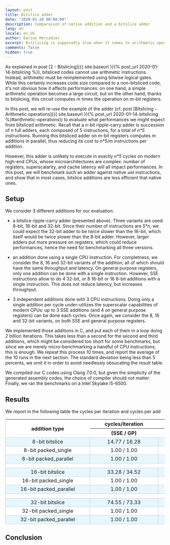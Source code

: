 ```yaml
---
layout: post
title: Bitslice adder
date: "2020-01-28 00:00:00"
description: Comparaison of native addition and a bitslice adder
lang: en
locale: en_US
author: Darius Mercadier
excerpt: Bitslicing is supposedly slow when it comes to arithmetic operations, since bitsliced program need to manually reimplement arithmetic using logical gates. In this post, we will show how much of a slowdown this would incur on an Intel Skylake CPU.
comments: false
hidden: true
---
```


<!--
Introduction
 - bitslicing cannot do arithmetic
   -> must re-implement arithmetic
 - example: adder
   + 5n instructions
   + 5n/m instr/add
   + cost not obvious: superscalar, register pressure...
-->

As explained in post [2 - Bitslicing]({{ site.baseurl }}{% post_url
2020-01-14-bitslicing %}), bitsliced codes cannot use arithmetic
instructions. Instead, arithmetic must be reimplemented using bitwise
logical gates. While this certainly increases code size compared to a
non-bitsliced code, it's not obvious how it affects performances: on
one hand, a simple arithmetic operation becomes a large circuit, but
on the other hand, thanks to bitslicing, this circuit computes _m_
times the operation on _m_-bit registers.

In this post, we will re-use the example of the adder (cf. post
[Bitslicing - Arithmetic operations]({{ site.baseurl }}{% post_url
2020-01-14-bitslicing %}#arithmetic-operations)) to evaluate what
performances we might expect from bitsliced arithmetic. Recall that a
_n_-bit ripple-carry adder is succession of _n_ full adders, each
composed of 5 instructions, for a total of _n*5_ instructions. Running
this bitsliced adder on _m_-bit registers computes _m_ additions in
parallel, thus reducing its cost to _n*5/m_ instructions per addition.

However, this adder is unlikely to execute in exactly _n*5_ cycles on
modern high-end CPUs, whose microarchitectures are complex: number of
registers, superscalarity, and cache latency will all impact
performances. In this post, we will benchmark such an adder against
native `add` instructions, and show that in most cases, bitslice
additions are less efficient that native ones.


## Setup

<!-- Setup
  - loop X time over 1 addition
  - bitslice add
    + 8, 16, 32 bits: register pressure will matter at > 16
  - native add:
    + sse: 4x32, 8x16, 16x8
    + GP: 1x32, 1x16, 1x8
  - native add "parallel":
    + because superscalar: saturate p0156
  - Skylake i5-6500
-->

We consider 3 different additions for our evaluation:

 - a bitslice ripple-carry adder (presented above). Three variants are
   used: 8-bit, 16-bit and 32-bit. Since their number of instructions
   are _5*n_, we could expect the 32-bit adder to be twice slower than
   the 16-bit, which itself would be twice slower than the 8-bit
   adder. However, larger adders put more pressure on registers, which
   could reduce performances, hence the need for benchmarking all
   three versions.
   
 - an addition done using a single CPU instruction. For completness,
   we consider the 8, 16 and 32-bit variants of the addition; all of
   which should have the same throughput and latency. On general
   purpose registers, only one addition can be done with a single
   instruction. However, SSE instructions allow to do 4 32-bit, or 8
   16-bit or 16 8-bit additions with a single instruction. This does
   not reduce latency, but increases throughput.
 
 - 3 independent additions done with 3 CPU instructions. Doing only a
   single addition per cycle under-utilizes the superscalar
   capabilities of modern CPUs: up to 3 SSE additions (and 4 on
   general purpose registers) can be done each cycles. Once again, we
   consider the 8, 16 and 32-bit variants, on both SSE and general
   purpose registers.

We implemented those additions in C, and put each of them in a loop
doing 2 billion iterations. This takes less than a second for the
second and third additions, which might be considered too short for
some benchmarks, but since we are merely micro-benchmarking a handful
of CPU instructions, this is enough. We repeat this process 10 times,
and report the average of the 10 runs in the next section. The
standard deviation being less than 5 percents, we omit it in order to
avoid needlessly obsucating the result table.

We compiled our C codes using Clang 7.0.0, but given the simplicity of
the generated assembly codes, the choice of compiler should not
matter. Finally, we ran the benchmarks on a Intel Skylake i5-6500.


## Results

<!--
 - packed_single: 
   + expected: 1 add + 1 increment + 1 jump => 1 cycle
   + got: 1 cycle
 - packed_parallel:
   + expected: 3 add + 1 increment + 1 jump => 1 cycle
     * macro-fusion
   + got: 1 cycle
 - bitslice:
   + total ops: 5*n. 
   + expected: assuming 3 ops/cycle -> 5n/3
     * 8-bit: exp 8*5/3=13.3, got: 14.77, close enough!
     * 16-bit: exp 16*5/3=26.5, got: 33.28
       & 32-bit: exp 32*5/3=53.3, got: 74.55
       - spilling: half the instructions are `move`
 - bitslice vs others?
-->

We report in the following table the cycles per iteration and cycles per add

<center>

<table style="border-collapse: collapse; text-align:center">
<tr style="border-top:1px solid #c6cbd1;border-right:1px solid #c6cbd1;border-left:1px solid #c6cbd1;background-color:#ffffff">
<th rowspan="2" style="min-width:250px">addition type</th><th style="min-width:200px">cycles/iteration</th><th style="min-width:200px">cycles/add</th></tr>
<tr style="border-bottom:1px solid #c6cbd1;border-right:1px solid #c6cbd1;border-left:1px solid #c6cbd1;background-color:#ffffff"><th>(SSE / GP)</th><th>(SSE / GP)</th></tr>


<tr style="border:1px solid #c6cbd1;background-color:#e6f7ff"><td style="border:1px solid #c6cbd1">  8-bit        bitslice </td><td style="border:1px solid #c6cbd1">     14.77    /    16.28     </td><td style="border:1px solid #c6cbd1">      0.12    /     0.51     </td></tr> 
<tr style="border:1px solid #c6cbd1;background-color:#ffffff"><td style="border:1px solid #c6cbd1">  8-bit   packed_single </td><td style="border:1px solid #c6cbd1">      1.00    /     1.00     </td><td style="border:1px solid #c6cbd1">      0.06    /     1.00     </td></tr> 
<tr style="border:1px solid #c6cbd1;background-color:#e6f7ff"><td style="border:1px solid #c6cbd1">  8-bit packed_parallel </td><td style="border:1px solid #c6cbd1">      1.00    /     1.00     </td><td style="border:1px solid #c6cbd1">      0.02    /     0.33     </td></tr> 
<tr style="border:1px solid #c6cbd1;height:15px;background-color:#ffffff"><td></td><td></td><td></td></tr>


<tr style="border:1px solid #c6cbd1;background-color:#e6f7ff"><td style="border:1px solid #c6cbd1"> 16-bit        bitslice </td><td style="border:1px solid #c6cbd1">     33.28    /    34.52     </td><td style="border:1px solid #c6cbd1">      0.26    /     1.08     </td></tr> 
<tr style="border:1px solid #c6cbd1;background-color:#ffffff"><td style="border:1px solid #c6cbd1"> 16-bit   packed_single </td><td style="border:1px solid #c6cbd1">      1.00    /     1.00     </td><td style="border:1px solid #c6cbd1">      0.13    /     1.00     </td></tr> 
<tr style="border:1px solid #c6cbd1;background-color:#e6f7ff"><td style="border:1px solid #c6cbd1"> 16-bit packed_parallel </td><td style="border:1px solid #c6cbd1">      1.00    /     1.00     </td><td style="border:1px solid #c6cbd1">      0.04    /     0.33     </td></tr> 
<tr style="border:1px solid #c6cbd1;height:15px;background-color:#ffffff"><td></td><td></td><td></td></tr>


<tr style="border:1px solid #c6cbd1;background-color:#e6f7ff"><td style="border:1px solid #c6cbd1"> 32-bit        bitslice </td><td style="border:1px solid #c6cbd1">     74.55    /    73.33     </td><td style="border:1px solid #c6cbd1">      0.58    /     2.29     </td></tr> 
<tr style="border:1px solid #c6cbd1;background-color:#ffffff"><td style="border:1px solid #c6cbd1"> 32-bit   packed_single </td><td style="border:1px solid #c6cbd1">      1.00    /     1.00     </td><td style="border:1px solid #c6cbd1">      0.25    /     1.00     </td></tr> 
<tr style="border:1px solid #c6cbd1;background-color:#e6f7ff"><td style="border:1px solid #c6cbd1"> 32-bit packed_parallel </td><td style="border:1px solid #c6cbd1">      1.00    /     1.00     </td><td style="border:1px solid #c6cbd1">      0.08    /     0.33     </td></tr>

</table>

</center>

## Conclusion
